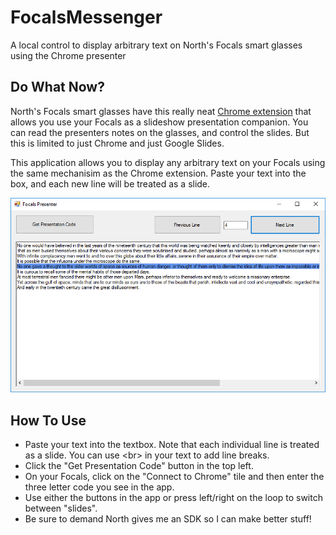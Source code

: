 # FocalsMessenger
A local control to display arbitrary text on North's Focals smart glasses using the Chrome presenter

## Do What Now?
North's Focals smart glasses have this really neat [Chrome extension](https://chrome.google.com/webstore/detail/focals-connect/eenbehcfbcnnfjdhdldhdbcpamomofoe) that allows you use your Focals as a slideshow presentation companion. You can read the presenters notes on the glasses, and control the slides. But this is limited to just Chrome and just Google Slides.

This application allows you to display any arbitrary text on your Focals using the same mechanisim as the Chrome extension. Paste your text into the box, and each new line will be treated as a slide.


![Screenshot](screenshots/demo.png)



## How To Use
* Paste your text into the textbox. Note that each individual line is treated as a slide. You can use \<br> in your text to add line breaks.  
* Click the "Get Presentation Code" button in the top left.    
* On your Focals, click on the "Connect to Chrome" tile and then enter the three letter code you see in the app.  
* Use either the buttons in the app or press left/right on the loop to switch between "slides".  
* Be sure to demand North gives me an SDK so I can make better stuff!  
